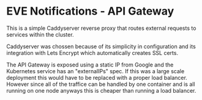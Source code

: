 # EVE Notifications - API Gateway
This is a simple Caddyserver reverse proxy that routes external requests to
services within the cluster.

Caddyserver was chossen because of its simplicity in configuration and its
integration with Lets Encrypt which automatically creates SSL certs.

The API Gateway is exposed using a static IP from Google and the Kubernetes
service has an "externalIPs" spec. If this was a large scale deployment this
would have to be replaced with a proper load balancer. However since all of the
traffice can be handled by one container and is all running on one node anyways
this is cheaper than running a load balancer.